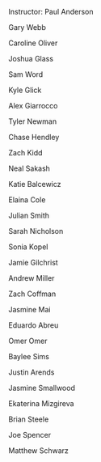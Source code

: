 Instructor: Paul Anderson

Gary Webb

Caroline Oliver

Joshua Glass

Sam Word

Kyle Glick

Alex Giarrocco

Tyler Newman

Chase Hendley

Zach Kidd

Neal Sakash

Katie Balcewicz

Elaina Cole

Julian Smith

Sarah Nicholson

Sonia Kopel

Jamie Gilchrist

Andrew Miller

Zach Coffman

Jasmine Mai

Eduardo Abreu

Omer Omer

Baylee Sims

Justin Arends

Jasmine Smallwood

Ekaterina Mizgireva

Brian Steele

Joe Spencer

Matthew Schwarz
